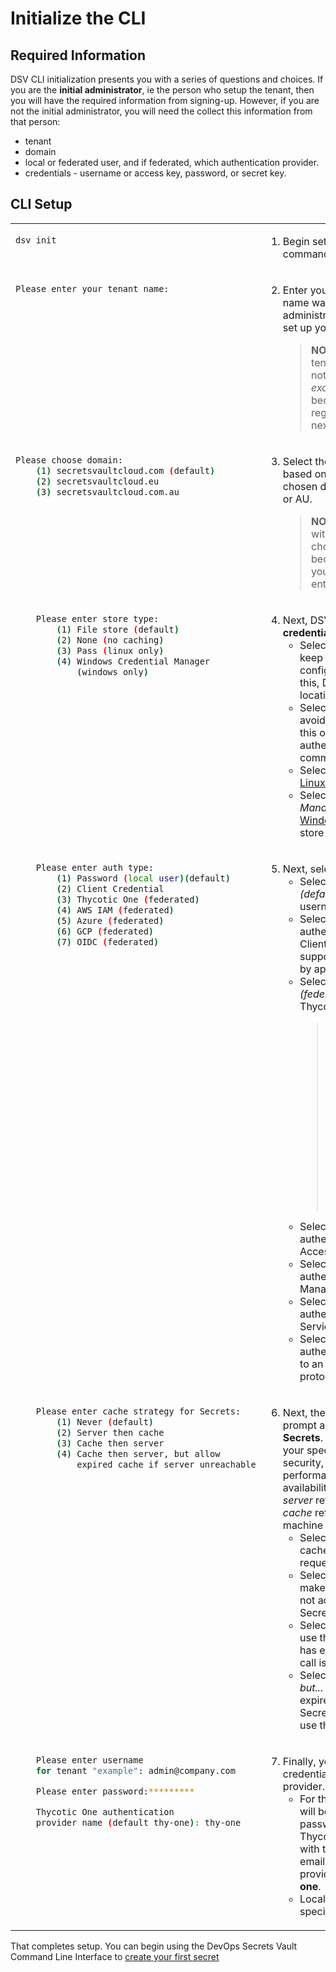 ﻿[title]: # (Initialize the CLI)
[tags]: # (DevOps Secrets Vault,DSV,)
[priority]: # (2300)

# Initialize the CLI

## Required Information

DSV CLI initialization presents you with a series of questions and choices. If you are the **initial administrator**, ie the person who setup the tenant, then you will have the required information from signing-up.  However, if you are not the initial administrator, you will need the collect this information from that person:
* tenant
* domain
* local or federated user, and if federated, which authentication provider.
* credentials - username or access key, password, or secret key.

## CLI Setup


<table>

<tr style="vertical-align:top">

<td>

```BASH
dsv init
```

</td>

<td>

1. Begin setup with the `dsv init` command. This will start a workflow.

</td>
</tr>
<tr style="vertical-align:top">

<td>

```BASH
Please enter your tenant name:
```

</td>
<td>

2. Enter your tenant name. The tenant name was provided to the initial administrator by Thycotic when you set up your account.
    >**NOTE:** You need only enter your tenant name, ie, just *example* not *example.secretsvaultcloud.com*, because the domain is set by region and that is covered in the next question:
</td>
</tr>

<tr style="vertical-align:top">
<td>

```BASH
Please choose domain:
    (1) secretsvaultcloud.com (default)
    (2) secretsvaultcloud.eu
    (3) secretsvaultcloud.com.au
```

</td>
<td>

3. Select the domain. Your domain is based on the server location that was chosen during provisioning: US, EU, or AU.
    >**NOTE:** In all of these selections with numbered choices, the first choice is marked *(default)* because that is the selection if you simply hit "enter" without entering a number.

</td>
</tr>

<tr style="vertical-align:top">
<td>

```BASH
    Please enter store type:
        (1) File store (default)
        (2) None (no caching)
        (3) Pass (linux only)
        (4) Windows Credential Manager 
            (windows only)
```



</td>
<td>

4. Next, DSV prompts you about **credential storage**. 
    * Select *(1) File store (default)* to keep the credentials in a configuration file. If you select this, DSV prompts for the storage location.
    * Select *(2) None (no caching)* to avoid storing the credentials. With this option active, DSV requires authentication with every command.
    * Select *(3) Pass (linux only)* to use [Linux pass](https://www.passwordstore.org/) for encrypted storage.
    * Select *(4) Windows Credential Manager (windows only)* to use [Windows Credential Manager](https://support.microsoft.com/en-us/help/4026814/windows-accessing-credential-manager) to store credentials.

</td>
</tr>

<tr style="vertical-align:top">
<td>

```BASH
    Please enter auth type:
        (1) Password (local user)(default)
        (2) Client Credential
        (3) Thycotic One (federated)
        (4) AWS IAM (federated)
        (5) Azure (federated)
        (6) GCP (federated)
        (7) OIDC (federated)
```


</td>
<td>

5. Next, select the **authentication type**.
    * Select *(1) Password (local user) (default)* to authenticate by username and password.
    * Select *(2) Client Credential* to authenticate by Client ID and Client Secret authentication; this supports use of DSV commands by applications.
    * Select *(3) Thycotic One (federated)* to authenticate using Thycotic's access manager.
        >NOTE: The person who signed up for DevOps Secrets Vault is the *initial administrator* and is automatically setup using Thycotic One. If this is you, then select this option.  This enables you to reset the password if it is ever lost and/or setup up 2FA if desired. It is up to the customer to then decide if all other users are local or federated through one the available providers.
    * Select *(4) AWS IAM (federated)* to authenticate as a trusted Identity Access Management Role or User.
    * Select *(5) Azure (federated)* to authenticate as a trusted Azure Managed Service Identity (MSI).
    * Select *(6) GCP (federated)* to authenticate as a trusted Google Service Account.
    * Select *(7) OIDC (federated)* to authenticate through Thycotic One to an external IDP using the OIDC protocol.

</td>
</tr>

<tr style="vertical-align:top">
<td>

```BASH
    Please enter cache strategy for Secrets:
        (1) Never (default)
        (2) Server then cache
        (3) Cache then server
        (4) Cache then server, but allow 
            expired cache if server unreachable
```

</td>
<td>

6. Next, the initialization process will prompt about the **cache strategy for Secrets**. The choice here depends on your specific set of concerns around security, network connectivity, performance, and systems availability.
    Note that in this context, *server* refers to your DSV tenant and *cache* refers to storage on the local machine with the CLI installed.
    * Select *(1) Never (default)* to never cache Secrets. Every credential request requires an API call.
    * Select *(2) Server then cache* to make an API call every time, but if not accessible, then the cached Secret is used.
    * Select *(3) Cache then server* to use the cached Secret unless it has expired, in which case an API call is made.
    * Select *(4) Cache then server, but...* If the cached Secret has expired, an API call is made for the Secret.  If the API call fails, then use the expired cached Secret.

</td>
</tr>

<tr style="vertical-align:top">
<td>

```BASH
    Please enter username 
    for tenant "example": admin@company.com

    Please enter password:*********

    Thycotic One authentication 
    provider name (default thy-one): thy-one
```

</td>

<td>

7. Finally, you will be prompted for your credentials and authentication provider.  
    * For the initial administrator, they will be the username and password that you setup in Thycotic One during the sign-up, with the username often your email address.  The authentication provider will be the default, **thy-one**.
    * Local users will not need to specify an authentication provider.

</td>
</table>

That completes setup. You can begin using the DevOps Secrets Vault Command Line Interface to [create your first secret](../secrets/index.md)
